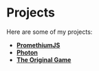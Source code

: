 # Projects

Here are some of my projects:

- **[PromethiumJS](/pages/projects/promethium-js.html)**
- **[Photon](/pages/projects/ardenide.html)**
- **[The Original Game](/pages/projects/the-original-game.html)**
